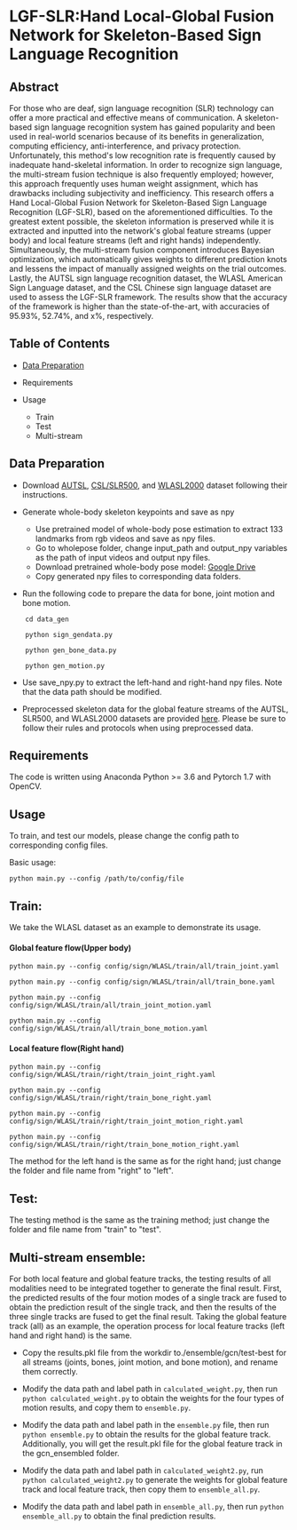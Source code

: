 # LGF-SLR:Hand Local-Global Fusion Network for Skeleton-Based Sign Language Recognition
## Abstract
For those who are deaf, sign language recognition (SLR) technology can offer a more practical and effective means of communication. A skeleton-based sign language recognition system has gained popularity and been used in real-world scenarios because of its benefits in generalization, computing efficiency, anti-interference, and privacy protection. Unfortunately, this method's low recognition rate is frequently caused by inadequate hand-skeletal information. In order to recognize sign language, the multi-stream fusion technique is also frequently employed; however, this approach frequently uses human weight assignment, which has drawbacks including subjectivity and inefficiency. This research offers a Hand Local-Global Fusion Network for Skeleton-Based Sign Language Recognition (LGF-SLR), based on the aforementioned difficulties. To the greatest extent possible, the skeleton information is preserved while it is extracted and inputted into the network's global feature streams (upper body) and local feature streams (left and right hands) independently. Simultaneously, the multi-stream fusion component introduces Bayesian optimization, which automatically gives weights to different prediction knots and lessens the impact of manually assigned weights on the trial outcomes. Lastly, the AUTSL sign language recognition dataset, the WLASL American Sign Language dataset, and the CSL Chinese sign language dataset are used to assess the LGF-SLR framework. The results show that the accuracy of the framework is higher than the state-of-the-art, with accuracies of 95.93%, 52.74%, and x%, respectively.
## Table of Contents
* [Data Preparation](https://github.com/MeiqiZhang7/LGF-SLR/edit/main/README.md)
    
* Requirements  
    
* Usage
  * Train
  * Test
  * Multi-stream 
## Data Preparation
* Download [AUTSL](https://chalearnlap.cvc.uab.es/dataset/40/description/), [CSL/SLR500](https://link.zhihu.com/?target=http%3A//home.ustc.edu.cn/~pjh/openresources/cslr-dataset-2015/index.html), and [WLASL2000](https://dxli94.github.io/WLASL/) dataset following their instructions.
    
* Generate whole-body skeleton keypoints and save as npy  
    
  * Use pretrained model of whole-body pose estimation to extract 133 landmarks from rgb videos and save as npy files.
  * Go to wholepose folder, change input_path and output_npy variables as the path of input videos and output npy files.
  * Download pretrained whole-body pose model: [Google Drive](https://drive.google.com/file/d/1f_c3uKTDQ4DR3CrwMSI8qdsTKJvKVt7p/view?usp=sharing)
  * Copy generated npy files to corresponding data folders.
      
* Run the following code to prepare the data for bone, joint motion and bone motion.<br>
```
    cd data_gen
  
    python sign_gendata.py
  
    python gen_bone_data.py
  
    python gen_motion.py
```
* Use save_npy.py to extract the left-hand and right-hand npy files. Note that the data path should be modified.
    
* Preprocessed skeleton data for the global feature streams of the AUTSL, SLR500, and WLASL2000 datasets are provided [here](https://drive.google.com/drive/folders/1VUQsh_nf70slT4YsC-UzTCAZ3jB_uFKX?usp=sharing). Please be sure to follow their rules and protocols when using preprocessed data.
## Requirements
  The code is written using Anaconda Python >= 3.6 and Pytorch 1.7 with OpenCV.
## Usage
  To train, and test our models, please change the config path to corresponding config files.  
    
  Basic usage:
  ```
python main.py --config /path/to/config/file
```
  ## Train:
  We take the WLASL dataset as an example to demonstrate its usage. 
  #### Global feature flow(Upper body)
  ```
python main.py --config config/sign/WLASL/train/all/train_joint.yaml
  
python main.py --config config/sign/WLASL/train/all/train_bone.yaml
  
python main.py --config config/sign/WLASL/train/all/train_joint_motion.yaml
  
python main.py --config config/sign/WLASL/train/all/train_bone_motion.yaml
```
  ####  Local feature flow(Right hand)
  ```
python main.py --config config/sign/WLASL/train/right/train_joint_right.yaml
  
python main.py --config config/sign/WLASL/train/right/train_bone_right.yaml
  
python main.py --config config/sign/WLASL/train/right/train_joint_motion_right.yaml
  
python main.py --config config/sign/WLASL/train/right/train_bone_motion_right.yaml
  ```
The method for the left hand is the same as for the right hand; just change the folder and file name from "right" to "left".
  ## Test:
   The testing method is the same as the training method; just change the folder and file name from "train" to "test".  
  ## Multi-stream ensemble:
   For both local feature and global feature tracks, the testing results of all modalities need to be integrated together to generate the final result. First, the predicted results of the four motion modes of a single track are fused to obtain the prediction result of the single track, and then the results of the three single tracks are fused to get the final result. Taking the global feature track (all) as an example, the operation process for local feature tracks (left hand and right hand) is the same.
   * Copy the results.pkl file from the workdir to./ensemble/gcn/test-best for all streams (joints, bones, joint motion, and bone motion), and rename them correctly.
      
   * Modify the data path and label path in `calculated_weight.py`, then run `python calculated_weight.py` to obtain the weights for the four types of motion results, and copy them to `ensemble.py`.
       
   * Modify the data path and label path in the `ensemble.py` file, then run `python ensemble.py` to obtain the results for the global feature track. Additionally, you will get the result.pkl file for the global feature track in the gcn_ensembled folder.
       
   * Modify the data path and label path in `calculated_weight2.py`, run `python calculated_weight2.py` to generate the weights for global feature track and local feature track, then copy them to `ensemble_all.py`.
       
   * Modify the data path and label path in `ensemble_all.py`, then run `python ensemble_all.py` to obtain the final prediction results.
   
